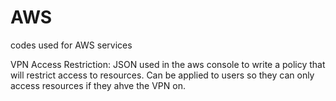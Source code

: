 # AWS
codes used for AWS services


VPN Access Restriction:
JSON used in the aws console to write a policy that will restrict access to resources. Can be applied to users so they can only access resources if they ahve the VPN on. 
